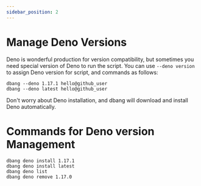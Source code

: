 ```yaml
---
sidebar_position: 2
---
```


# Manage Deno Versions

Deno is wonderful production for version compatibility, but sometimes you need special version of Deno to run the script. You can use `--deno version` to assign Deno version for script, and commands
as follows:

```shell
dbang --deno 1.17.1 hello@github_user
dbang --deno latest hello@github_user
```

Don't worry about Deno installation, and dbang will download and install Deno automatically.

# Commands for Deno version Management

```shell
dbang deno install 1.17.1
dbang deno install latest
dbang deno list
dbang deno remove 1.17.0
```
